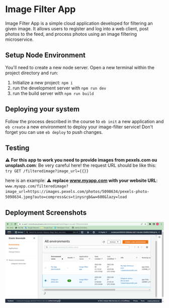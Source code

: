 # Image Filter App 

Image Filter App is a simple cloud application developed for filtering an given image. It allows users to register and log into a web client, post photos to the feed, and process photos using an image filtering microservice.

## Setup Node Environment

You'll need to create a new node server. Open a new terminal within the project directory and run:

1. Initialize a new project: `npm i`
2. run the development server with `npm run dev`
3. run the build server with `npm run build`

## Deploying your system

Follow the process described in the course to `eb init` a new application and `eb create` a new environment to deploy your image-filter service! Don't forget you can use `eb deploy` to push changes.


## Testing 
:warning: **For this app to work you need to provide images from pexels.com ou unsplash.com**: Be very careful here!
the request URL should be like this: ``try GET /filteredimage?image_url={{}}``

here is an example:
:warning: **replace www.myapp.com with your website URL**:
``www.myapp.com/filteredimage?image_url=https://images.pexels.com/photos/5098634/pexels-photo-5098634.jpeg?auto=compress&cs=tinysrgb&w=600&lazy=load``


## Deployment Screenshots
![Successful Deployment of Elastic Beans Talk ](deployment_screenshots/Successful_Deployment.PNG?raw=true)
